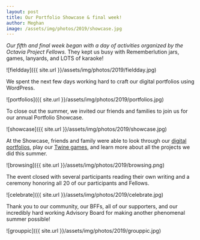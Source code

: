 ```yaml
---
layout: post
title: Our Portfolio Showcase & final week!
author: Meghan
image: /assets/img/photos/2019/showcase.jpg
---
```

<em>Our fifth and final week began with a day of activities organized by the Octavia Project Fellows.</em> They kept us busy with Rememberlution jars, games, lanyards, and LOTS of karaoke!

<!--more-->

![fieldday]({{ site.url }}/assets/img/photos/2019/fieldday.jpg)

We spent the next few days working hard to craft our digital portfolios using WordPress.

![portfolios]({{ site.url }}/assets/img/photos/2019/portfolios.jpg)

To close out the summer, we invited our friends and families to join us for our annual Portfolio Showcase.

![showcase]({{ site.url }}/assets/img/photos/2019/showcase.jpg)

At the Showcase, friends and family were able to look through our [digital portfolios](http://portfolios.octaviaproject.org/), play our [Twine games](https://octaviaproject.org/2019/07/20/Our-Twines.html), and learn more about all the projects we did this summer.

![browsing]({{ site.url }}/assets/img/photos/2019/browsing.png)

The event closed with several participants reading their own writing and a ceremony honoring all 20 of our participants and Fellows.

![celebrate]({{ site.url }}/assets/img/photos/2019/celebrate.jpg)

Thank you to our community, our BFFs, all of our supporters, and our incredibly hard working Advisory Board for making another phenomenal summer possible! 

![grouppic]({{ site.url }}/assets/img/photos/2019/grouppic.jpg)
